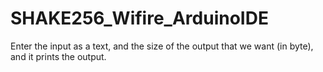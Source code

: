 # SHAKE256_Wifire_ArduinoIDE
Enter the input as a text, and the size of the output that we want (in byte), and it prints the output. 
